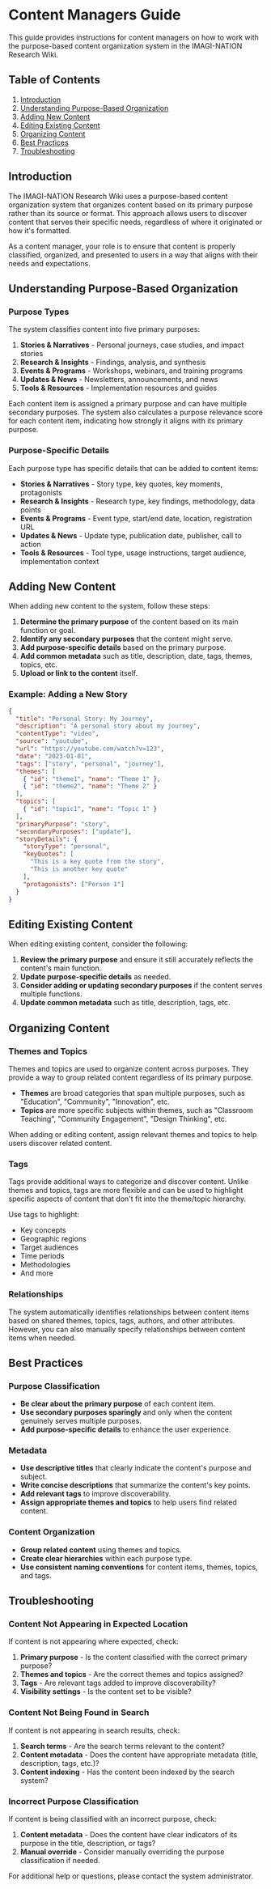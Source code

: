# Content Managers Guide

This guide provides instructions for content managers on how to work with the purpose-based content organization system in the IMAGI-NATION Research Wiki.

## Table of Contents

1. [Introduction](#introduction)
2. [Understanding Purpose-Based Organization](#understanding-purpose-based-organization)
3. [Adding New Content](#adding-new-content)
4. [Editing Existing Content](#editing-existing-content)
5. [Organizing Content](#organizing-content)
6. [Best Practices](#best-practices)
7. [Troubleshooting](#troubleshooting)

## Introduction

The IMAGI-NATION Research Wiki uses a purpose-based content organization system that organizes content based on its primary purpose rather than its source or format. This approach allows users to discover content that serves their specific needs, regardless of where it originated or how it's formatted.

As a content manager, your role is to ensure that content is properly classified, organized, and presented to users in a way that aligns with their needs and expectations.

## Understanding Purpose-Based Organization

### Purpose Types

The system classifies content into five primary purposes:

1. **Stories & Narratives** - Personal journeys, case studies, and impact stories
2. **Research & Insights** - Findings, analysis, and synthesis
3. **Events & Programs** - Workshops, webinars, and training programs
4. **Updates & News** - Newsletters, announcements, and news
5. **Tools & Resources** - Implementation resources and guides

Each content item is assigned a primary purpose and can have multiple secondary purposes. The system also calculates a purpose relevance score for each content item, indicating how strongly it aligns with its primary purpose.

### Purpose-Specific Details

Each purpose type has specific details that can be added to content items:

- **Stories & Narratives** - Story type, key quotes, key moments, protagonists
- **Research & Insights** - Research type, key findings, methodology, data points
- **Events & Programs** - Event type, start/end date, location, registration URL
- **Updates & News** - Update type, publication date, publisher, call to action
- **Tools & Resources** - Tool type, usage instructions, target audience, implementation context

## Adding New Content

When adding new content to the system, follow these steps:

1. **Determine the primary purpose** of the content based on its main function or goal.
2. **Identify any secondary purposes** that the content might serve.
3. **Add purpose-specific details** based on the primary purpose.
4. **Add common metadata** such as title, description, date, tags, themes, topics, etc.
5. **Upload or link to the content** itself.

### Example: Adding a New Story

```json
{
  "title": "Personal Story: My Journey",
  "description": "A personal story about my journey",
  "contentType": "video",
  "source": "youtube",
  "url": "https://youtube.com/watch?v=123",
  "date": "2023-01-01",
  "tags": ["story", "personal", "journey"],
  "themes": [
    { "id": "theme1", "name": "Theme 1" },
    { "id": "theme2", "name": "Theme 2" }
  ],
  "topics": [
    { "id": "topic1", "name": "Topic 1" }
  ],
  "primaryPurpose": "story",
  "secondaryPurposes": ["update"],
  "storyDetails": {
    "storyType": "personal",
    "keyQuotes": [
      "This is a key quote from the story",
      "This is another key quote"
    ],
    "protagonists": ["Person 1"]
  }
}
```

## Editing Existing Content

When editing existing content, consider the following:

1. **Review the primary purpose** and ensure it still accurately reflects the content's main function.
2. **Update purpose-specific details** as needed.
3. **Consider adding or updating secondary purposes** if the content serves multiple functions.
4. **Update common metadata** such as title, description, tags, etc.

## Organizing Content

### Themes and Topics

Themes and topics are used to organize content across purposes. They provide a way to group related content regardless of its primary purpose.

- **Themes** are broad categories that span multiple purposes, such as "Education", "Community", "Innovation", etc.
- **Topics** are more specific subjects within themes, such as "Classroom Teaching", "Community Engagement", "Design Thinking", etc.

When adding or editing content, assign relevant themes and topics to help users discover related content.

### Tags

Tags provide additional ways to categorize and discover content. Unlike themes and topics, tags are more flexible and can be used to highlight specific aspects of content that don't fit into the theme/topic hierarchy.

Use tags to highlight:

- Key concepts
- Geographic regions
- Target audiences
- Time periods
- Methodologies
- And more

### Relationships

The system automatically identifies relationships between content items based on shared themes, topics, tags, authors, and other attributes. However, you can also manually specify relationships between content items when needed.

## Best Practices

### Purpose Classification

- **Be clear about the primary purpose** of each content item.
- **Use secondary purposes sparingly** and only when the content genuinely serves multiple purposes.
- **Add purpose-specific details** to enhance the user experience.

### Metadata

- **Use descriptive titles** that clearly indicate the content's purpose and subject.
- **Write concise descriptions** that summarize the content's key points.
- **Add relevant tags** to improve discoverability.
- **Assign appropriate themes and topics** to help users find related content.

### Content Organization

- **Group related content** using themes and topics.
- **Create clear hierarchies** within each purpose type.
- **Use consistent naming conventions** for content items, themes, topics, and tags.

## Troubleshooting

### Content Not Appearing in Expected Location

If content is not appearing where expected, check:

1. **Primary purpose** - Is the content classified with the correct primary purpose?
2. **Themes and topics** - Are the correct themes and topics assigned?
3. **Tags** - Are relevant tags added to improve discoverability?
4. **Visibility settings** - Is the content set to be visible?

### Content Not Being Found in Search

If content is not appearing in search results, check:

1. **Search terms** - Are the search terms relevant to the content?
2. **Content metadata** - Does the content have appropriate metadata (title, description, tags, etc.)?
3. **Content indexing** - Has the content been indexed by the search system?

### Incorrect Purpose Classification

If content is being classified with an incorrect purpose, check:

1. **Content metadata** - Does the content have clear indicators of its purpose in the title, description, or tags?
2. **Manual override** - Consider manually overriding the purpose classification if needed.

For additional help or questions, please contact the system administrator.